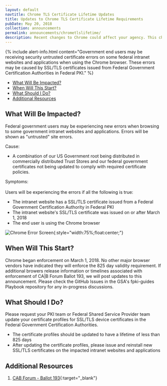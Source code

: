 ```yaml
---
layout: default
navtitle: Chrome TLS Certificate Lifetime Updates
title: Updates to Chrome TLS Certificate Lifetime Requirements
pubDate: May 20, 2018
collection: announcements
permalink: announcements/chrometlslifetime/
description: Recent changes to Chrome could affect your agency. This change requires all TLS/SSL certificates issued on or after March 1, 2018 to have a maximum validity of 825 days.<br><br>
---
```


{% include alert-info.html content="Government end users may be receiving security untrusted certificate errors on some federal intranet websites and applications when using the Chrome browser. These errors may be caused by SSL/TLS certificates issued from Federal Government Certification Authorities in Federal PKI." %} 

- [What Will Be Impacted?](#what-will-be-impacted)
- [When Will This Start?](#when-will-this-start)
- [What Should I Do?](#what-should-i-do)
- [Additional Resources](#additional-resources)

## What Will Be Impacted?
Federal government users may be experiencing new errors when browsing to some government intranet websites and applications.
Errors will be shown as "untrusted" site errors.

Cause: 
- A combination of our US Government root being distributed in commercially distributed Trust Stores and our federal government certificates not being updated to comply with required certificate policies.

Symptoms:
<br><br>
Users will be experiencing the errors if all the following is true:
- The intranet website has a SSL/TLS certificate issued from a Federal Government Certification Authority in Federal PKI
- The intranet website's SSL/TLS certificate was issued on or after March 1, 2018
- The end user is using the Chrome browser

![Chrome Error Screen]({{site.baseurl}}/img/google_ballot193_hot_topic_error.png){:style="width:75%;float:center;"}


## When Will This Start?
Chrome began enforcement on March 1, 2018. No other major browser vendors have indicated they will enforce the 825 day validity requirement. If additional browers release information or timelines associated with enforcement of CA|B Forum Ballot 193, we will post updates to this announcement. Please check the GitHub Issues in the GSA's fpki-guides Playbook repository for any in-progress discussions.

## What Should I Do?
Please request your PKI team or Federal Shared Service Provider team update your certificate profiles for SSL/TLS device certificates in the Federal Government Certification Authorities.
- The certificate profiles should be updated to have a lifetime of less than 825 days
- After updating the certificate profiles, please issue and reinstall new SSL/TLS certificates on the impacted intranet websites and applications

## Additional Resources
1. [CAB Forum - Ballot 193](https://cabforum.org/2017/03/17/ballot-193-825-day-certificate-lifetimes/){:target="_blank"}
